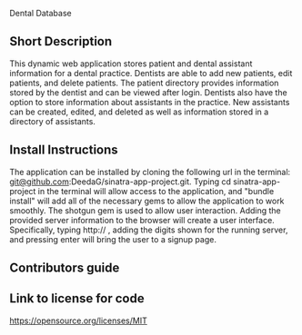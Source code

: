 Dental Database

## Short Description
  This dynamic web application stores patient and dental assistant information for a dental practice.  Dentists are able to add new patients, edit patients, and delete patients.  The patient directory provides information stored by the dentist and can be viewed after login.  Dentists also have the option to store information about assistants in the practice.  New assistants can be created, edited, and deleted as well as information stored in a directory of assistants.  

## Install Instructions

The application can be installed by cloning the following url in the terminal:
git@github.com:DeedaG/sinatra-app-project.git.  Typing cd sinatra-app-project in the terminal will allow access to the application, and "bundle install" will add all of the necessary gems to allow the application to work smoothly.  The shotgun gem is used to allow user interaction.  Adding the provided server information to the browser will create a user interface.  Specifically, typing http:// , adding the digits shown for the running server, and pressing enter will bring the user to a signup page.


## Contributors guide


## Link to license for code
https://opensource.org/licenses/MIT
